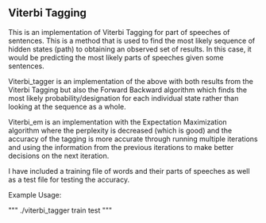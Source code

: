 ## Viterbi Tagging

This is an implementation of Viterbi Tagging for part of speeches of sentences. This is a method that is used to find the most likely sequence of hidden states (path) to obtaining an observed set of results. In this case, it would be predicting the most likely parts of speeches given some sentences. 

Viterbi_tagger is an implementation of the above with both results from the Viterbi Tagging but also the Forward Backward algorithm which finds the most likely probability/designation for each individual state rather than looking at the sequence as a whole. 

Viterbi_em is an implementation with the Expectation Maximization algorithm where the perplexity is decreased (which is good) and the accuracy of the tagging is more accurate through running multiple iterations and using the information from the previous iterations to make better decisions on the next iteration. 

I have included a training file of words and their parts of speeches as well as a test file for testing the accuracy. 

Example Usage:

"""
./viterbi_tagger train test
"""
